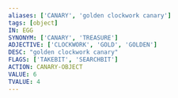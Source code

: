 ```yaml
---
aliases: ['CANARY', 'golden clockwork canary']
tags: [object]
IN: EGG
SYNONYM: ['CANARY', 'TREASURE']
ADJECTIVE: ['CLOCKWORK', 'GOLD', 'GOLDEN']
DESC: "golden clockwork canary"
FLAGS: ['TAKEBIT', 'SEARCHBIT']
ACTION: CANARY-OBJECT
VALUE: 6
TVALUE: 4
---
```


